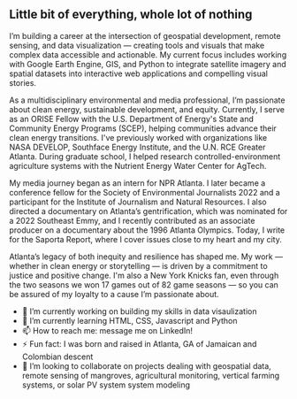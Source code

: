 ## Little bit of everything, whole lot of nothing

I’m building a career at the intersection of geospatial development, remote sensing, and data visualization — creating tools and visuals that make complex data accessible and actionable. My current focus includes working with Google Earth Engine, GIS, and Python to integrate satellite imagery and spatial datasets into interactive web applications and compelling visual stories.

As a multidisciplinary environmental and media professional, I’m passionate about clean energy, sustainable development, and equity. Currently, I serve as an ORISE Fellow with the U.S. Department of Energy's State and Community Energy Programs (SCEP), helping communities advance their clean energy transitions. I've previously worked with organizations like NASA DEVELOP, Southface Energy Institute, and the U.N. RCE Greater Atlanta. During graduate school, I helped research controlled-environment agriculture systems with the Nutrient Energy Water Center for AgTech.

My media journey began as an intern for NPR Atlanta. I later became a conference fellow for the Society of Environmental Journalists 2022 and a participant for the Institute of Journalism and Natural Resources. I also directed a documentary on Atlanta’s gentrification, which was nominated for a 2022 Southeast Emmy, and I recently contributed as an associate producer on a documentary about the 1996 Atlanta Olympics. Today, I write for the Saporta Report, where I cover issues close to my heart and my city.

Atlanta’s legacy of both inequity and resilience has shaped me. My work — whether in clean energy or storytelling — is driven by a commitment to justice and positive change. I'm also a New York Knicks fan, even through the two seasons we won 17 games out of 82 game seasons — so you can be assured of my loyalty to a cause I’m passionate about.

- 🔭 I’m currently working on building my skills in data visaulization
- 🌱 I’m currently learning HTML, CSS, Javascript and Python
- 📫 How to reach me: message me on LinkedIn!
- ⚡ Fun fact: I was born and raised in Atlanta, GA of Jamaican and Colombian descent
- 👯 I’m looking to collaborate on projects dealing with geospatial data, remote sensing of mangroves, agricultural monitoring, vertical farming systems, or solar PV system system modeling

<!--
**marklann77/marklann77** is a ✨ _special_ ✨ repository because its `README.md` (this file) appears on your GitHub profile.
